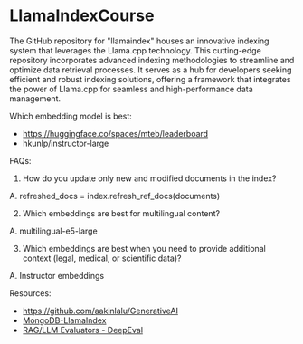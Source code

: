 # LlamaIndexCourse
The GitHub repository for "llamaindex" houses an innovative indexing system that leverages the Llama.cpp technology. This cutting-edge repository incorporates advanced indexing methodologies to streamline and optimize data retrieval processes. It serves as a hub for developers seeking efficient and robust indexing solutions, offering a framework that integrates the power of Llama.cpp for seamless and high-performance data management.


Which embedding model is best: 
- https://huggingface.co/spaces/mteb/leaderboard
- hkunlp/instructor-large 


FAQs:

1. How do you update only new and modified documents in the index?

A. refreshed_docs = index.refresh_ref_docs(documents)

2. Which embeddings are best for multilingual content?

A. multilingual-e5-large

3. Which embeddings are best when you need to provide additional context (legal, medical, or scientific data)?

A. Instructor embeddings


Resources:
- https://github.com/aakinlalu/GenerativeAI
- [MongoDB-LlamaIndex](https://docs.llamaindex.ai/en/stable/examples/docstore/MongoDocstoreDemo.html)
- [RAG/LLM Evaluators - DeepEval](https://docs.llamaindex.ai/en/stable/examples/evaluation/Deepeval.html) 
  
